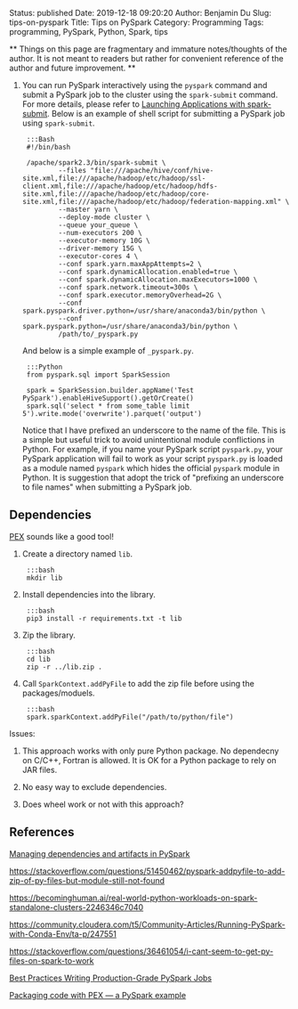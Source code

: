 Status: published
Date: 2019-12-18 09:20:20
Author: Benjamin Du
Slug: tips-on-pyspark
Title: Tips on PySpark
Category: Programming
Tags: programming, PySpark, Python, Spark, tips

**
Things on this page are fragmentary and immature notes/thoughts of the author.
It is not meant to readers but rather for convenient reference of the author and future improvement.
**

1. You can run PySpark interactively using the `pyspark` command
  and submit a PySpark job to the cluster using the `spark-submit` command.
	For more details, 
	please refer to
	[Launching Applications with spark-submit](https://spark.apache.org/docs/latest/submitting-applications.html#launching-applications-with-spark-submit).
    Below is an example of shell script for submitting a PySpark job using `spark-submit`.

        :::Bash
        #!/bin/bash

        /apache/spark2.3/bin/spark-submit \
                --files "file:///apache/hive/conf/hive-site.xml,file:///apache/hadoop/etc/hadoop/ssl-client.xml,file:///apache/hadoop/etc/hadoop/hdfs-site.xml,file:///apache/hadoop/etc/hadoop/core-site.xml,file:///apache/hadoop/etc/hadoop/federation-mapping.xml" \
                --master yarn \
                --deploy-mode cluster \
                --queue your_queue \
                --num-executors 200 \
                --executor-memory 10G \
                --driver-memory 15G \
                --executor-cores 4 \
                --conf spark.yarn.maxAppAttempts=2 \
                --conf spark.dynamicAllocation.enabled=true \
                --conf spark.dynamicAllocation.maxExecutors=1000 \
                --conf spark.network.timeout=300s \
                --conf spark.executor.memoryOverhead=2G \
                --conf spark.pyspark.driver.python=/usr/share/anaconda3/bin/python \
                --conf spark.pyspark.python=/usr/share/anaconda3/bin/python \
                /path/to/_pyspark.py

    And below is a simple example of `_pyspark.py`.

        :::Python
        from pyspark.sql import SparkSession

        spark = SparkSession.builder.appName('Test PySpark').enableHiveSupport().getOrCreate()
        spark.sql('select * from some_table limit 5').write.mode('overwrite').parquet('output')

    Notice that I have prefixed an underscore to the name of the file.
    This is a simple but useful trick to avoid unintentional module conflictions in Python. 
    For example, 
    if you name your PySpark script `pyspark.py`,
    your PySpark application will fail to work 
    as your script `pyspark.py` is loaded as a module named `pyspark` 
    which hides the official `pyspark` module in Python.
    It is suggestion that adopt the trick of "prefixing an underscore to file names"
    when submitting a PySpark job.

## Dependencies

[PEX](https://github.com/pantsbuild/pex)
sounds like a good tool!

1. Create a directory named `lib`.

        :::bash
        mkdir lib

2. Install dependencies into the library.

        :::bash
        pip3 install -r requirements.txt -t lib

3. Zip the library.

        :::bash
        cd lib
        zip -r ../lib.zip .

4. Call `SparkContext.addPyFile` to add the zip file before using the packages/moduels.

        :::bash
        spark.sparkContext.addPyFile("/path/to/python/file")

Issues:

1. This approach works with only pure Python package.
    No dependecny on C/C++, Fortran is allowed.
    It is OK for a Python package to rely on JAR files.

2. No easy way to exclude dependencies.

3. Does wheel work or not with this approach?

## References

[Managing dependencies and artifacts in PySpark](https://bytes.grubhub.com/managing-dependencies-and-artifacts-in-pyspark-7641aa89ddb7)

https://stackoverflow.com/questions/51450462/pyspark-addpyfile-to-add-zip-of-py-files-but-module-still-not-found

https://becominghuman.ai/real-world-python-workloads-on-spark-standalone-clusters-2246346c7040

https://community.cloudera.com/t5/Community-Articles/Running-PySpark-with-Conda-Env/ta-p/247551

https://stackoverflow.com/questions/36461054/i-cant-seem-to-get-py-files-on-spark-to-work

[Best Practices Writing Production-Grade PySpark Jobs](https://developerzen.com/best-practices-writing-production-grade-pyspark-jobs-cb688ac4d20f)

[Packaging code with PEX — a PySpark example](https://medium.com/criteo-labs/packaging-code-with-pex-a-pyspark-example-9057f9f144f3)
